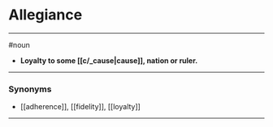 # Allegiance
---
#noun
- **Loyalty to some [[c/_cause|cause]], nation or ruler.**
---
### Synonyms
- [[adherence]], [[fidelity]], [[loyalty]]
---
